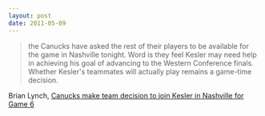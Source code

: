 ```yaml
---
layout: post
date: 2011-05-09
---
```


>the Canucks have asked the rest of their players to be available for the game in Nashville tonight. Word is they feel Kesler may need help in achieving his goal of advancing to the Western Conference finals. Whether Kesler's teammates will actually play remains a game-time decision. 

Brian Lynch, [Canucks make team decision to join Kesler in Nashville for Game 6](https://www.straight.com/blogra/canucks-make-team-decision-join-kesler-nashville-game-6)
